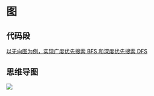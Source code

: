 # 图

## 代码段

[以无向图为例，实现广度优先搜索 BFS 和深度优先搜索 DFS](/Code/Graph.java)

## 思维导图

![](/MindMap/图Graph.png)
